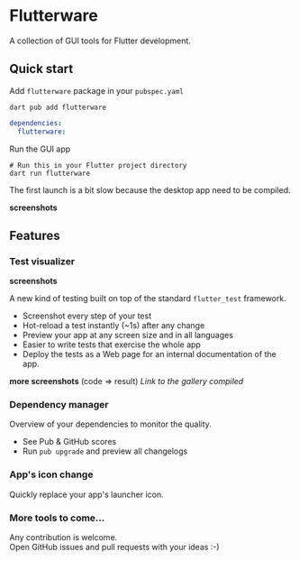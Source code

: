 
# Flutterware

A collection of GUI tools for Flutter development.

## Quick start

Add `flutterware` package in your `pubspec.yaml`

`dart pub add flutterware`

```yaml
dependencies:
  flutterware:
```

Run the GUI app

```shell
# Run this in your Flutter project directory
dart run flutterware
```
The first launch is a bit slow because the desktop app need to be compiled.

**screenshots**

## Features

### Test visualizer

**screenshots**

A new kind of testing built on top of the standard `flutter_test` framework.

- Screenshot every step of your test
- Hot-reload a test instantly (~1s) after any change
- Preview your app at any screen size and in all languages
- Easier to write tests that exercise the whole app
- Deploy the tests as a Web page for an internal documentation of the app.

**more screenshots** (code => result)
*Link to the gallery compiled* 

### Dependency manager

Overview of your dependencies to monitor the quality.

- See Pub & GitHub scores
- Run `pub upgrade` and preview all changelogs

### App's icon change

Quickly replace your app's launcher icon.

### More tools to come...

Any contribution is welcome.  
Open GitHub issues and pull requests with your ideas :-)